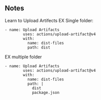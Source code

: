 ## Notes

Learn to Upload Artifects
EX Single folder:
```
- name: Upload Artifacts
        uses: actions/upload-artifact@v4
        with:
          name: dist-files
          path: dist
```

EX multiple folder
```
- name: Upload Artifacts
        uses: actions/upload-artifact@v4
        with:
          name: dist-files
          path: |
            dist
            package.json
```